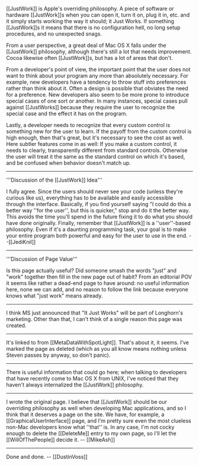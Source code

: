 [[JustWork]] is Apple's overriding philosophy. A piece of software or hardware [[JustWork]]<nowiki/>s when you can open it, turn it on, plug it in, etc. and it simply starts working the way it should; it Just Works. If something [[JustWork]]<nowiki/>s it means that there is no configuration hell, no long setup procedures, and no unexpected snags.

From a user perspective, a great deal of Mac OS X falls under the [[JustWork]] philosophy, although there's still a lot that needs improvement. Cocoa likewise often [[JustWork]]<nowiki/>s, but has a lot of areas that don't.

From a developer's point of view, the important point that the user does not want to think about your program any more than absolutely necessary. For example, new developers have a tendency to throw stuff into preferences rather than think about it.  Often a design is possible that obviates the need for a preference. New developers also seem to be more prone to introduce special cases of one sort or another. In many instances, special cases pull against [[JustWorks]] because they require the user to recognize the special case and the effect it has on the program.

Lastly, a developer needs to recognize that every custom control is something new for the user to learn. If the payoff from the custom control is high enough, then that's great, but it's necessary to see the cost as well. Here subtler features come in as well: If you make a custom control, it needs to clearly, transparently different from standard controls. Otherwise the user will treat it the same as the standard control on which it's based, and be confused when behavior doesn't match up.

----
'''Discussion of the [[JustWork]] Idea'''

I fully agree. Since the users should never see your code (unless they're curious like us), everything has to be available and easily accessible through the interface. Basically, if you find yourself saying "I could do this a better way ''for the user'', but this is quicker," stop and do it the better way. This avoids the time you'll spend in the future fixing it to do what you should have done originally. Finally, remember that [[JustWork]] is a ''user''-based philosophy. Even if it's a daunting programming task, your goal is to make your entire program both powerful and easy for the user to use in the end. --[[JediKnil]]

----
'''Discussion of Page Value'''

Is this page actually useful? Did someone smash the words "just" and "work" together then fill in the new page out of habit? From an editorial POV it seems like rather a dead-end page to have around: no useful information here, none we can add, and no reason to follow the link because everyone knows what "just work" means already.

----
I think MS just announced that "It Just Works" will be part of Longhorn's marketing. Other than that, I can't think of a single reason this page was created.

----
It's linked to from [[MetaDataWithSpotLight]]. That's about it, it seems. I've marked the page as deleted (which as you all know means nothing unless Steven passes by anyway, so don't panic).

----
There is useful information that could go here; when talking to developers that have recently come to Mac OS X from UNIX, I've noticed that they haven't always internalized the [[JustWork]] philosophy.  

----
I wrote the original page. I believe that [[JustWork]] should be our overriding philosophy as well when developing Mac applications, and so I think that it deserves a page on the site. We have, for example, a [[GraphicalUserInterface]] page, and I'm pretty sure even the most clueless non-Mac developers know what ''that'' is. In any case, I'm not cocky enough to delete the [[DeleteMe]] entry to my own page, so I'll let the [[WillOfThePeople]] decide it. -- [[MikeAsh]]

----
Done and done. -- [[DustinVoss]]